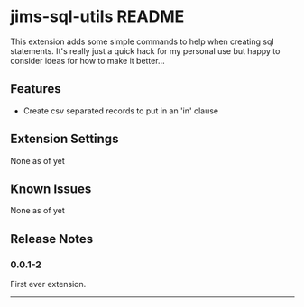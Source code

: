# jims-sql-utils README

This extension adds some simple commands to help when creating sql statements.
It's really just a quick hack for my personal use but happy to consider ideas for how to make it better...

## Features

 * Create csv separated records to put in an 'in' clause

## Extension Settings

None as of yet

## Known Issues

None as of yet

## Release Notes
### 0.0.1-2

First ever extension.

-----------------------------------------------------------------------------------------------------------
